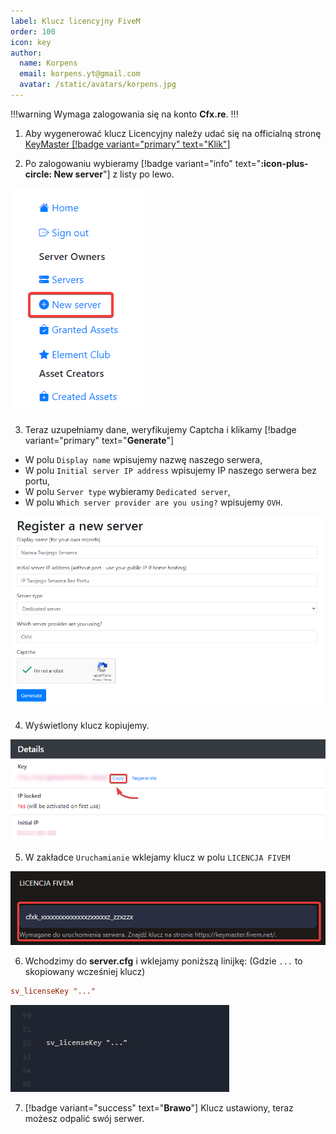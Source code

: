 ```yaml
---
label: Klucz licencyjny FiveM
order: 100
icon: key
author:
  name: Korpens
  email: korpens.yt@gmail.com
  avatar: /static/avatars/korpens.jpg
---
```

!!!warning
Wymaga zalogowania się na konto **Cfx.re**.
!!!

1. Aby wygenerować klucz Licencyjny należy udać się na officialną stronę <a href="https://keymaster.fivem.net/" target="_blank">KeyMaster [!badge variant="primary" text="Klik"]</a>

2. Po zalogowaniu wybieramy [!badge variant="info" text="**:icon-plus-circle: New server**"] z listy po lewo.

![](/static/fivem/key1.png)

3. Teraz uzupełniamy dane, weryfikujemy Captcha i klikamy [!badge variant="primary" text="**Generate**"]
* W polu `Display name` wpisujemy nazwę naszego serwera,<br>
* W polu `Initial server IP address` wpisujemy IP naszego serwera bez portu,<br>
* W polu `Server type` wybieramy `Dedicated server`,<br>
* W polu `Which server provider are you using?` wpisujemy `OVH`.<br>


![](/static/fivem/key2.png)


4. Wyświetlony klucz kopiujemy.


![](/static/fivem/key3.png)


5. W zakładce `Uruchamianie` wklejamy klucz w polu `LICENCJA FIVEM`


![](/static/fivem/key4.png)


6. Wchodzimy do **server.cfg** i wklejamy poniższą linijkę: (Gdzie `...` to skopiowany wcześniej klucz)
```cfg
sv_licenseKey "..."
```

![](/static/fivem/key5.png)

7. [!badge variant="success" text="**Brawo**"] Klucz ustawiony, teraz możesz odpalić swój serwer.
